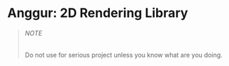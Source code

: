 # Anggur: 2D Rendering Library

> ###### NOTE
> Do not use for serious project unless you know what are you doing.
